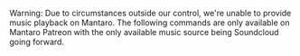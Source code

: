 Warning: Due to circumstances outside our control, we're unable to provide music playback on Mantaro. The following commands are only available on Mantaro Patreon with the only available music source being Soundcloud going forward.
